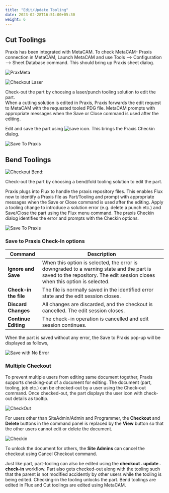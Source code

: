 ```yaml
---
title: "Edit/Update Tooling"
date: 2023-02-28T16:51:00+05:30
weight: 6
---
```


Cut Toolings
------------

Praxis has been integrated with MetaCAM. To check MetaCAM- Praxis connection in MetaCAM,
Launch MetaCAM and use Tools --> Configuration --> Sheet Database command. This should bring up Praxis sheet dialog.

![PraxMeta](/images/PraxMeta.png)

![Checkout Laser](/images/CheckoutLaser.png)

Check-out the part by choosing a laser/punch tooling solution to edit the part.  
When a cutting solution is edited in Praxis, Praxis forwards the edit request to MetaCAM with the requested tooled PDG file. MetaCAM prompts with appropriate messages when the Save or Close command is used after the editing.

Edit and save the part using ![save](/images/save.png) icon. This brings the Praxis Checkin dialog.

![Save To Praxis](/images/SaveToPraxis.png)

Bend Toolings
-------------

![Checkout Bend:](/images/CheckOutBend.png)

Check-out the part by choosing a bend/fold tooling solution to edit the part.

Praxis plugs into Flux to handle the praxis repository files. This enables Flux now to identify a Praxis file as Part/Tooling and prompt with appropriate messages when the Save or Close command is used after the editing.
Apply a tooling change to introduce a solution error (e.g. delete a punch etc.) and Save/Close the part using the Flux menu command.
The praxis Checkin dialog identifies the error and prompts with the Checkin options.

![Save To Praxis](/images/SaveToPraxisBend.png)

### Save to Praxis Check-In options

|Command                | Description|
|-----------------------|---------------|
|**Ignore and Save**    | When this option is selected, the error is downgraded to a warning state and the part is saved to the repository. The edit session closes when this option is selected.|
|**Check-in the file**  | The file is normally saved in the identified error state and the edit session closes.|
|**Discard Changes**    | All changes are discarded, and the checkout is cancelled. The edit session closes.|
|**Continue Editing**   | The check-in operation is cancelled and edit session continues.|

When the part is saved without any error, the Save to Praxis pop-up will be displayed as follows,

![Save with No Error](/images/SaveWithNoError.png)

### Multiple Checkout

To prevent multiple users from editing same document together, Praxis supports checking-out of a document for editing. The document (part, tooling, job etc.) can be checked-out by a user using the Check-out command. Once checked-out, the part displays the user icon with check-out details as tooltip.

![CheckOut](/images/CheckOut1.png)

For users other than SiteAdmin/Admin and Programmer, the **Checkout** and **Delete** buttons in the command panel is replaced by the **View** button so that the other users cannot edit or delete the document.

![Checkin](/images/Checkin.png)


To unlock the document for others, the **Site Admins** can cancel the checkout using Cancel Checkout command.

Just like part, part-tooling can also be edited using the **checkout . update . check-in** workflow. Part also gets checked-out along with the tooling such that the parent is not modified accidently by other users while the tooling is being edited. Checking-in the tooling unlocks the part. Bend toolings are edited in Flux and Cut toolings are edited using MetaCAM.